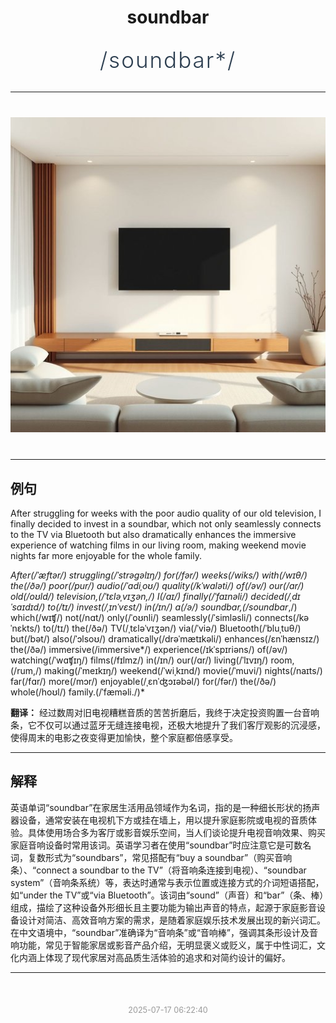 <div align="center">

# soundbar

<div style="margin: 30px 0;">
<h1 style="font-size: 2.5em; font-weight: 300; letter-spacing: 2px; margin: 0; color: #2c3e50;">
/soundbar*/
</h1>
</div>

</div>

---

<div align="center" style="margin: 40px 0;">

![soundbar](images/soundbar.png)

</div>

---

## 例句

After struggling for weeks with the poor audio quality of our old television, I finally decided to invest in a soundbar, which not only seamlessly connects to the TV via Bluetooth but also dramatically enhances the immersive experience of watching films in our living room, making weekend movie nights far more enjoyable for the whole family.

*After(/ˈæftər/) struggling(/ˈstrəgəlɪŋ/) for(/fər/) weeks(/wiks/) with(/wɪθ/) the(/ðə/) poor(/pur/) audio(/ˈɑdiˌoʊ/) quality(/kˈwɑləti/) of(/əv/) our(/ɑr/) old(/oʊld/) television,(/ˈtɛləˌvɪʒən,/) I(/aɪ/) finally(/ˈfaɪnəli/) decided(/ˌdɪˈsaɪdɪd/) to(/tɪ/) invest(/ˌɪnˈvɛst/) in(/ɪn/) a(/ə/) soundbar,(/soundbar*,/) which(/wɪʧ/) not(/nɑt/) only(/ˈoʊnli/) seamlessly(/ˈsimləsli/) connects(/kəˈnɛkts/) to(/tɪ/) the(/ðə/) TV(/ˌtɛləˈvɪʒən/) via(/ˈviə/) Bluetooth(/ˈbluˌtuθ/) but(/bət/) also(/ˈɔlsoʊ/) dramatically(/drəˈmætɪkəli/) enhances(/ɛnˈhænsɪz/) the(/ðə/) immersive(/immersive*/) experience(/ɪkˈspɪriəns/) of(/əv/) watching(/ˈwɑʧɪŋ/) films(/fɪlmz/) in(/ɪn/) our(/ɑr/) living(/ˈlɪvɪŋ/) room,(/rum,/) making(/ˈmeɪkɪŋ/) weekend(/ˈwiˌkɪnd/) movie(/ˈmuvi/) nights(/naɪts/) far(/fɑr/) more(/mɔr/) enjoyable(/ˌɛnˈʤɔɪəbəl/) for(/fər/) the(/ðə/) whole(/hoʊl/) family.(/ˈfæməli./)*

**翻译：** 经过数周对旧电视糟糕音质的苦苦折磨后，我终于决定投资购置一台音响条，它不仅可以通过蓝牙无缝连接电视，还极大地提升了我们客厅观影的沉浸感，使得周末的电影之夜变得更加愉快，整个家庭都倍感享受。

---

## 解释

英语单词“soundbar”在家居生活用品领域作为名词，指的是一种细长形状的扬声器设备，通常安装在电视机下方或挂在墙上，用以提升家庭影院或电视的音质体验。具体使用场合多为客厅或影音娱乐空间，当人们谈论提升电视音响效果、购买家庭音响设备时常用该词。英语学习者在使用“soundbar”时应注意它是可数名词，复数形式为“soundbars”，常见搭配有“buy a soundbar”（购买音响条）、“connect a soundbar to the TV”（将音响条连接到电视）、“soundbar system”（音响条系统）等，表达时通常与表示位置或连接方式的介词短语搭配，如“under the TV”或“via Bluetooth”。该词由“sound”（声音）和“bar”（条、棒）组成，描绘了这种设备外形细长且主要功能为输出声音的特点，起源于家庭影音设备设计对简洁、高效音响方案的需求，是随着家庭娱乐技术发展出现的新兴词汇。在中文语境中，“soundbar”准确译为“音响条”或“音响棒”，强调其条形设计及音响功能，常见于智能家居或影音产品介绍，无明显褒义或贬义，属于中性词汇，文化内涵上体现了现代家居对高品质生活体验的追求和对简约设计的偏好。


---

<div align="center" style="margin-top: 50px;">
<small style="color: #999; font-size: 0.9em;">2025-07-17 06:22:40</small>
</div>

